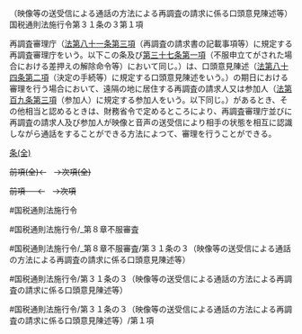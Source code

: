（映像等の送受信による通話の方法による再調査の請求に係る口頭意見陳述等）
国税通則法施行令第３１条の３第１項

再調査審理庁（[法第八十一条第三項](国税通則法＿＿＿＿＿第８１条第３項)（再調査の請求書の記載事項等）に規定する再調査審理庁をいう。以下この条及び[第三十七条第一項](国税通則法施行＿令＿第３７条第１項)（不服申立てがされた場合における差押えの解除命令等）において同じ。）は、口頭意見陳述（[法第八十四条第二項](国税通則法＿＿＿＿＿第８４条第２項)（決定の手続等）に規定する口頭意見陳述をいう。）の期日における審理を行う場合において、遠隔の地に居住する再調査の請求人又は参加人（[法第百九条第三項](国税通則法＿＿＿＿＿第１０９条第３項)（参加人）に規定する参加人をいう。以下同じ。）があるとき、その他相当と認めるときは、財務省令で定めるところにより、再調査審理庁並びに再調査の請求人及び参加人が映像と音声の送受信により相手の状態を相互に認識しながら通話をすることができる方法によつて、審理を行うことができる。

[条(全)](国税通則法施行＿令＿第３１条の３_.md)

~~前項(全)←~~　~~→次項(全)~~

~~前項 　 ←~~　~~→次項~~



#国税通則法施行令

#国税通則法施行令/_第８章不服審査

#国税通則法施行令/_第８章不服審査/第３１条の３（映像等の送受信による通話の方法による再調査の請求に係る口頭意見陳述等）

#国税通則法施行令/第３１条の３（映像等の送受信による通話の方法による再調査の請求に係る口頭意見陳述等）

#国税通則法施行令/第３１条の３（映像等の送受信による通話の方法による再調査の請求に係る口頭意見陳述等）/第１項

